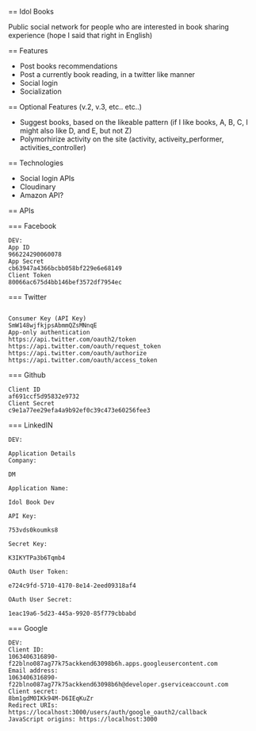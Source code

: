 == Idol Books

Public social network for people who are interested in book sharing experience (hope I said that right in English)

== Features

* Post books recommendations
* Post a currently book reading, in a twitter like manner
* Social login
* Socialization

== Optional Features (v.2, v.3, etc.. etc..)

* Suggest books, based on the likeable pattern (if I like books, A, B, C, I might also like D, and E, but not Z)
* Polymorhirize activity on the site (activity, activeity_performer, activities_controller)

== Technologies

* Social login APIs
* Cloudinary
* Amazon API?

== APIs

=== Facebook

```
DEV:
App ID
966224290060078
App Secret
cb63947a4366bcbb058bf229e6e68149
Client Token
80066ac675d4bb146bef3572df7954ec
```

=== Twitter

```

Consumer Key (API Key) 
SmW148wjfkjpsAbmmQZsMNnqE
App-only authentication
https://api.twitter.com/oauth2/token
https://api.twitter.com/oauth/request_token
https://api.twitter.com/oauth/authorize
https://api.twitter.com/oauth/access_token
```

=== Github
```
Client ID
af691ccf5d95832e9732
Client Secret
c9e1a77ee29efa4a9b92ef0c39c473e60256fee3
```

=== LinkedIN

```
DEV:

Application Details
Company:

DM

Application Name:

Idol Book Dev

API Key:

753vds0koumks8

Secret Key:

K3IKYTPa3b6Tqmb4

OAuth User Token:

e724c9fd-5710-4170-8e14-2eed09318af4

OAuth User Secret:

1eac19a6-5d23-445a-9920-85f779cbbabd
```


=== Google
```
DEV:
Client ID:  
1063406316890-f22blno087ag77k75ackkend63098b6h.apps.googleusercontent.com
Email address:  
1063406316890-f22blno087ag77k75ackkend63098b6h@developer.gserviceaccount.com
Client secret:  
8bm1gdM0IKk94M-D6IEqKuZr
Redirect URIs:  https://localhost:3000/users/auth/google_oauth2/callback
JavaScript origins: https://localhost:3000
```
